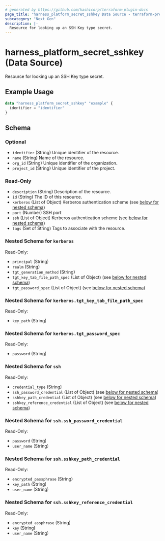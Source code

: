 ```yaml
---
# generated by https://github.com/hashicorp/terraform-plugin-docs
page_title: "harness_platform_secret_sshkey Data Source - terraform-provider-harness"
subcategory: "Next Gen"
description: |-
  Resource for looking up an SSH Key type secret.
---
```


# harness_platform_secret_sshkey (Data Source)

Resource for looking up an SSH Key type secret.

## Example Usage

```terraform
data "harness_platform_secret_sshkey" "example" {
  identifier = "identifier"
}
```

<!-- schema generated by tfplugindocs -->
## Schema

### Optional

- `identifier` (String) Unique identifier of the resource.
- `name` (String) Name of the resource.
- `org_id` (String) Unique identifier of the organization.
- `project_id` (String) Unique identifier of the project.

### Read-Only

- `description` (String) Description of the resource.
- `id` (String) The ID of this resource.
- `kerberos` (List of Object) Kerberos authentication scheme (see [below for nested schema](#nestedatt--kerberos))
- `port` (Number) SSH port
- `ssh` (List of Object) Kerberos authentication scheme (see [below for nested schema](#nestedatt--ssh))
- `tags` (Set of String) Tags to associate with the resource.

<a id="nestedatt--kerberos"></a>
### Nested Schema for `kerberos`

Read-Only:

- `principal` (String)
- `realm` (String)
- `tgt_generation_method` (String)
- `tgt_key_tab_file_path_spec` (List of Object) (see [below for nested schema](#nestedobjatt--kerberos--tgt_key_tab_file_path_spec))
- `tgt_password_spec` (List of Object) (see [below for nested schema](#nestedobjatt--kerberos--tgt_password_spec))

<a id="nestedobjatt--kerberos--tgt_key_tab_file_path_spec"></a>
### Nested Schema for `kerberos.tgt_key_tab_file_path_spec`

Read-Only:

- `key_path` (String)


<a id="nestedobjatt--kerberos--tgt_password_spec"></a>
### Nested Schema for `kerberos.tgt_password_spec`

Read-Only:

- `password` (String)



<a id="nestedatt--ssh"></a>
### Nested Schema for `ssh`

Read-Only:

- `credential_type` (String)
- `ssh_password_credential` (List of Object) (see [below for nested schema](#nestedobjatt--ssh--ssh_password_credential))
- `sshkey_path_credential` (List of Object) (see [below for nested schema](#nestedobjatt--ssh--sshkey_path_credential))
- `sshkey_reference_credential` (List of Object) (see [below for nested schema](#nestedobjatt--ssh--sshkey_reference_credential))

<a id="nestedobjatt--ssh--ssh_password_credential"></a>
### Nested Schema for `ssh.ssh_password_credential`

Read-Only:

- `password` (String)
- `user_name` (String)


<a id="nestedobjatt--ssh--sshkey_path_credential"></a>
### Nested Schema for `ssh.sshkey_path_credential`

Read-Only:

- `encrypted_passphrase` (String)
- `key_path` (String)
- `user_name` (String)


<a id="nestedobjatt--ssh--sshkey_reference_credential"></a>
### Nested Schema for `ssh.sshkey_reference_credential`

Read-Only:

- `encrypted_assphrase` (String)
- `key` (String)
- `user_name` (String)


